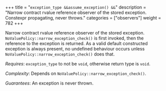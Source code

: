 +++
title = "`exception_type &&assume_exception() &&`"
description = "Narrow contract rvalue reference observer of the stored exception. Constexpr propagating, never throws."
categories = ["observers"]
weight = 782
+++

Narrow contract rvalue reference observer of the stored exception. `NoValuePolicy::narrow_exception_check()` is first invoked, then the reference to the exception is returned. As a valid default constructed exception is always present, no undefined behaviour occurs unless `NoValuePolicy::narrow_exception_check()` does that.

*Requires*: `exception_type` to not be `void`, otherwise return type is `void`.

*Complexity*: Depends on `NoValuePolicy::narrow_exception_check()`.

*Guarantees*: An exception is never thrown.
